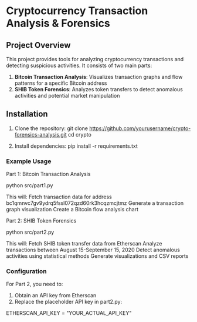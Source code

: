 # Cryptocurrency Transaction Analysis & Forensics

## Project Overview
This project provides tools for analyzing cryptocurrency transactions and detecting suspicious activities. It consists of two main parts:

1. **Bitcoin Transaction Analysis**: Visualizes transaction graphs and flow patterns for a specific Bitcoin address
2. **SHIB Token Forensics**: Analyzes token transfers to detect anomalous activities and potential market manipulation

## Installation

1. Clone the repository:
git clone https://github.com/yourusername/crypto-forensics-analysis.git
cd crypto

2. Install dependencies:
pip install -r requirements.txt

### Example Usage
Part 1: Bitcoin Transaction Analysis

python src/part1.py

This will:
Fetch transaction data for address bc1qmnvc7gv9ydrq5fssl072qzd60rk3hcqzmcjtmz
Generate a transaction graph visualization
Create a Bitcoin flow analysis chart

Part 2: SHIB Token Forensics

python src/part2.py

This will:
Fetch SHIB token transfer data from Etherscan
Analyze transactions between August 15-September 15, 2020
Detect anomalous activities using statistical methods
Generate visualizations and CSV reports

### Configuration
For Part 2, you need to:

1. Obtain an API key from Etherscan
2. Replace the placeholder API key in part2.py:

ETHERSCAN_API_KEY = "YOUR_ACTUAL_API_KEY"